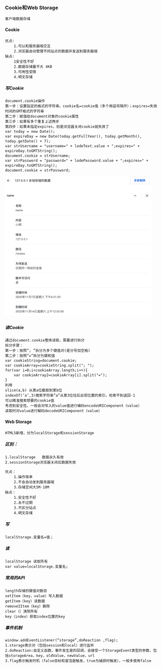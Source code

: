 ### Cookie和Web Storage
~~~~
客户端数据存储
~~~~

#### Cookie
~~~~
优点:
    1.可以和服务器端交互
    2.浏览器自动管理不同站点的数据并发送到服务器端
缺点:
    1安全性不好
    2.数据存储量不大 4KB
    3.可用性受限
    4.明文存储
~~~~

##### 写Cookie
~~~~
document.cookie操作
第一步：设置指定的格式的字符串。cookie名=cookie值（多个用逗号隔开）；expires=失效时间的GMT格式的字符串
第二步：赋值给document对象的cookie属性
第三步：如果有多个重复上述两步
第四步：如果未指定expires，则是浏览器关闭cookie就失效了
var today = new Date();
var expireDay = new Date(today.getFullYear(), today.getMonth(), today.getDate() + 7);
var strUsername = "username=" + lodeText.value + ";expires=" + expireDay.toGMTString();
document.cookie = strUsername;
var strPassword = "password=" + lodePassword.value + ";expires=" + expireDay.toGMTString();
document.cookie = strPassword;
~~~~
![img](./images/CookieAndWebStorage.png)­­­­

##### 读Cookie
~~~~
通过document.cookie整体读取，需要进行拆分
拆分步骤：
第一步：按照“; ”拆分为多个键值对(是分号加空格)
第二步：按照“=”拆分为键和值
var cookieString=document.cookie;
var cookieArray=cookieString.split("; ");
for(var i=0;i<cookieArray.length;i++){
    var cookieArray2=cookieArray[i].split("=");
}
利用
slice(a,b) 从第a位截取到第b位
indexOf(‘a’,3)搜索字符串“a”从第3位往后出现位置的索引，检索不到返回-1
可以精准搜索想要的cookie值
考虑到安全性，一般会对写入的value值进行编码encodeURIComponent（value）
读取时对value进行解码decodeURIComponent（value）
~~~~


#### Web Storage  
~~~~
HTML5新增，分为localStorage和sessionStorage
~~~~
##### 区别：
~~~~
1.localStorage   数据永久有效
2.sessionStorage浏览器关闭后数据失效
~~~~
~~~~
优点：
    1.操作简单
    2.不会自动发到服务器端
    3.存储空间大5M-10M
缺点：
    1.安全性不好
    2.永不过期
    3.不区分站点
    4.明文存储
~~~~

##### 写
~~~~
localStorage.变量名=值；
~~~~

##### 读
~~~~
localStorage 读取所有
var value=localStorage.变量名;
~~~~

##### 常用的API
~~~~
length存储的键值对数目
setItem（key，value）写入数据
getItem（key）读数据
removeIItem（key）删除
clear（）清除所有
key（index）获取index位置的key
~~~~

##### 事件机制
~~~~
window.addEventListener(“storage”,doReaction ,flag);
1.storage表示对（包括session和local）进行监听
2.doReaction:自定义函数，事件发生是的回调，会接受一个StorageEvent类型的参数，包括storageArea，key，oldValue，newValue，url
3.flag表示触发时机（false目标和冒泡是触发，true为捕获时触发），一般多使用false
